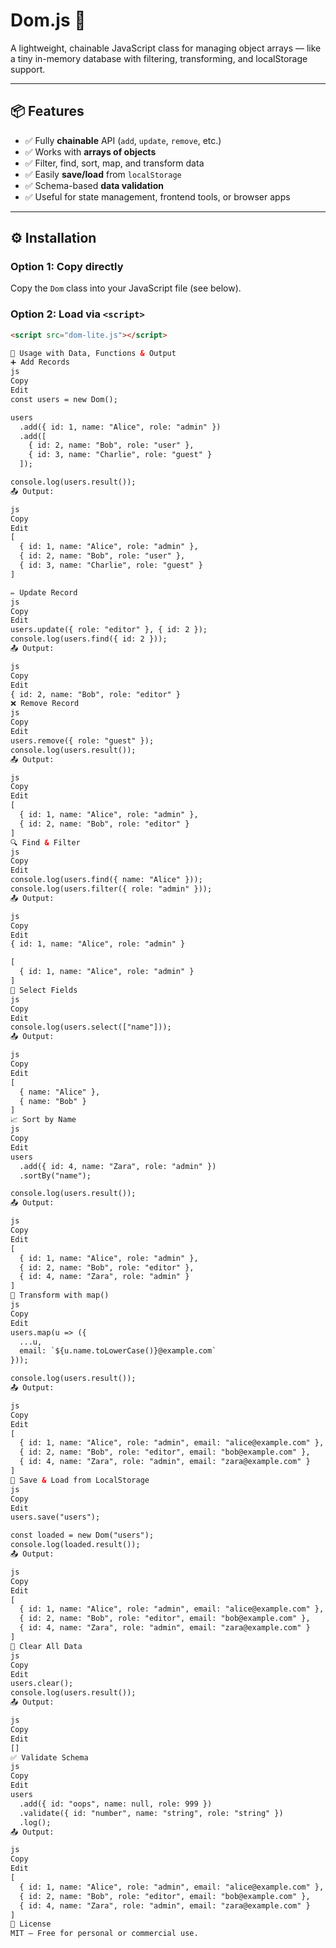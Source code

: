 # Dom.js 🧩  
A lightweight, chainable JavaScript class for managing object arrays — like a tiny in-memory database with filtering, transforming, and localStorage support.

---

## 📦 Features

- ✅ Fully **chainable** API (`add`, `update`, `remove`, etc.)
- ✅ Works with **arrays of objects**
- ✅ Filter, find, sort, map, and transform data
- ✅ Easily **save/load** from `localStorage`
- ✅ Schema-based **data validation**
- ✅ Useful for state management, frontend tools, or browser apps

---

## ⚙️ Installation

### Option 1: Copy directly

Copy the `Dom` class into your JavaScript file (see below).

### Option 2: Load via `<script>`

```html
<script src="dom-lite.js"></script>

🧪 Usage with Data, Functions & Output
➕ Add Records
js
Copy
Edit
const users = new Dom();

users
  .add({ id: 1, name: "Alice", role: "admin" })
  .add([
    { id: 2, name: "Bob", role: "user" },
    { id: 3, name: "Charlie", role: "guest" }
  ]);

console.log(users.result());
📤 Output:

js
Copy
Edit
[
  { id: 1, name: "Alice", role: "admin" },
  { id: 2, name: "Bob", role: "user" },
  { id: 3, name: "Charlie", role: "guest" }
]

✏️ Update Record
js
Copy
Edit
users.update({ role: "editor" }, { id: 2 });
console.log(users.find({ id: 2 }));
📤 Output:

js
Copy
Edit
{ id: 2, name: "Bob", role: "editor" }
❌ Remove Record
js
Copy
Edit
users.remove({ role: "guest" });
console.log(users.result());
📤 Output:

js
Copy
Edit
[
  { id: 1, name: "Alice", role: "admin" },
  { id: 2, name: "Bob", role: "editor" }
]
🔍 Find & Filter
js
Copy
Edit
console.log(users.find({ name: "Alice" }));
console.log(users.filter({ role: "admin" }));
📤 Output:

js
Copy
Edit
{ id: 1, name: "Alice", role: "admin" }

[
  { id: 1, name: "Alice", role: "admin" }
]
🧠 Select Fields
js
Copy
Edit
console.log(users.select(["name"]));
📤 Output:

js
Copy
Edit
[
  { name: "Alice" },
  { name: "Bob" }
]
📈 Sort by Name
js
Copy
Edit
users
  .add({ id: 4, name: "Zara", role: "admin" })
  .sortBy("name");

console.log(users.result());
📤 Output:

js
Copy
Edit
[
  { id: 1, name: "Alice", role: "admin" },
  { id: 2, name: "Bob", role: "editor" },
  { id: 4, name: "Zara", role: "admin" }
]
🔄 Transform with map()
js
Copy
Edit
users.map(u => ({
  ...u,
  email: `${u.name.toLowerCase()}@example.com`
}));

console.log(users.result());
📤 Output:

js
Copy
Edit
[
  { id: 1, name: "Alice", role: "admin", email: "alice@example.com" },
  { id: 2, name: "Bob", role: "editor", email: "bob@example.com" },
  { id: 4, name: "Zara", role: "admin", email: "zara@example.com" }
]
💾 Save & Load from LocalStorage
js
Copy
Edit
users.save("users");

const loaded = new Dom("users");
console.log(loaded.result());
📤 Output:

js
Copy
Edit
[
  { id: 1, name: "Alice", role: "admin", email: "alice@example.com" },
  { id: 2, name: "Bob", role: "editor", email: "bob@example.com" },
  { id: 4, name: "Zara", role: "admin", email: "zara@example.com" }
]
🧹 Clear All Data
js
Copy
Edit
users.clear();
console.log(users.result());
📤 Output:

js
Copy
Edit
[]
✅ Validate Schema
js
Copy
Edit
users
  .add({ id: "oops", name: null, role: 999 })
  .validate({ id: "number", name: "string", role: "string" })
  .log();
📤 Output:

js
Copy
Edit
[
  { id: 1, name: "Alice", role: "admin", email: "alice@example.com" },
  { id: 2, name: "Bob", role: "editor", email: "bob@example.com" },
  { id: 4, name: "Zara", role: "admin", email: "zara@example.com" }
]
📄 License
MIT — Free for personal or commercial use.

